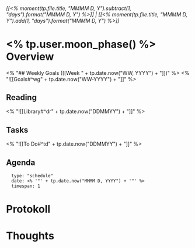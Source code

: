 ###### [[<% moment(tp.file.title, "MMMM D, Y").subtract(1, "days").format("MMMM D, Y") %>]] *|* [[<% moment(tp.file.title, "MMMM D, Y").add(1, "days").format("MMMM D, Y") %>]]
# <% tp.user.moon_phase() %> Overview
<% "## Weekly Goals ([[Week " + tp.date.now("WW, YYYY") + "]])" %>
<% "![[Goals#^wg" + tp.date.now("WW-YYYY") + "]]" %>

## Reading
<% "![[Library#^dr" + tp.date.now("DDMMYY") + "]]" %>

## Tasks
<% "![[To Do#^td" + tp.date.now("DDMMYY") + "]]" %>

## Agenda
```gEvent
  type: "schedule"
  date: <% '"' + tp.date.now("MMMM D, YYYY") + '"' %>
  timespan: 1
```

# Protokoll


# Thoughts